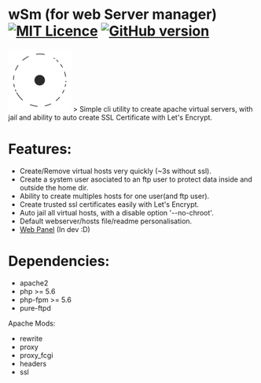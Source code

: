 # wSm (for web Server manager) [![MIT Licence](https://badges.frapsoft.com/os/mit/mit.svg?v=103)](https://opensource.org/licenses/mit-license.php) [![GitHub version](https://badge.fury.io/gh/Thecakeisgit%2FwSm.svg)](https://badge.fury.io/gh/Thecakeisgit%2FwSm)
<img src="docs/logo-b.png" alt="Entropi Logo">
> Simple cli utility to create apache virtual servers, with jail and ability to auto create SSL Certificate with Let's Encrypt.

# Features:
  - Create/Remove virtual hosts very quickly (~3s without ssl).
  - Create a system user asociated to an ftp user to protect data inside and outside the home dir.
  - Ability to create multiples hosts for one user(and ftp user).
  - Create trusted ssl certificates easily with Let's Encrypt.
  - Auto jail all virtual hosts, with a disable option '--no-chroot'.
  - Default webserver/hosts file/readme personalisation.
  - [Web Panel](https://github.com/Thecakeisgit/wSmP) (In dev :D)

# Dependencies:
  - apache2
  - php >= 5.6
  - php-fpm >= 5.6
  - pure-ftpd

Apache Mods:
  - rewrite
  - proxy
  - proxy_fcgi
  - headers
  - ssl
